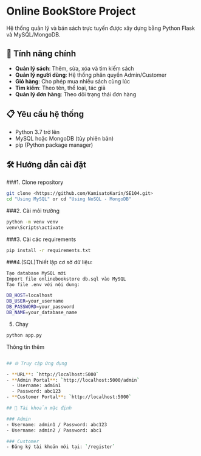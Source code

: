 # Online BookStore Project

Hệ thống quản lý và bán sách trực tuyến được xây dựng bằng Python Flask và MySQL/MongoDB.

## 🚀 Tính năng chính

- **Quản lý sách**: Thêm, sửa, xóa và tìm kiếm sách
- **Quản lý người dùng**: Hệ thống phân quyền Admin/Customer
- **Giỏ hàng**: Cho phép mua nhiều sách cùng lúc
- **Tìm kiếm**: Theo tên, thể loại, tác giả
- **Quản lý đơn hàng**: Theo dõi trạng thái đơn hàng

## 📋 Yêu cầu hệ thống

- Python 3.7 trở lên
- MySQL hoặc MongoDB (tùy phiên bản)
- pip (Python package manager)

## 🛠 Hướng dẫn cài đặt

###1. Clone repository

```bash
git clone <https://github.com/KamisatoKarin/SE104.git>
cd "Using MySQL" or cd "Using NoSQL - MongoDB"
```
###2. Cài môi trường 
```bash
python -m venv venv
venv\Scripts\activate
```

###3. Cài các requirements
```bash
pip install -r requirements.txt
```

###4.(SQL)Thiết lập cơ sở dữ liệu:
```bash
Tạo database MySQL mới
Import file onlinebookstore db.sql vào MySQL
Tạo file .env với nội dung:

DB_HOST=localhost
DB_USER=your_username
DB_PASSWORD=your_password
DB_NAME=your_database_name
```

5. Chạy
```bash 
python app.py
```
Thông tin thêm
```bash

## 🌐 Truy cập ứng dụng

- **URL**: `http://localhost:5000`
- **Admin Portal**: `http://localhost:5000/admin`
  - Username: admin1
  - Password: abc123
- **Customer Portal**: `http://localhost:5000`

## 📝 Tài khoản mặc định

### Admin
- Username: admin1 / Password: abc123
- Username: admin2 / Password: abc1

### Customer
- Đăng ký tài khoản mới tại: `/register`

```